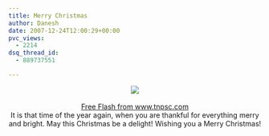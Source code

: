 ```yaml
---
title: Merry Christmas
author: Danesh
date: 2007-12-24T12:00:29+00:00
pvc_views:
  - 2214
dsq_thread_id:
  - 889737551

---
```

<center>
  <img src="http://img167.imageshack.us/img167/2493/mech2ayk2.gif" />
</center>

<center>
  <a href="/wp-admin/" style="left: 326px ! important; top: 17px ! important" title="Click here to block this object with Adblock Plus" class="abp-objtab-017490791417578988 visible ontop"></a><a href="/wp-admin/" style="left: 0px ! important; top: 16px ! important" title="Click here to block this object with Adblock Plus" class="abp-objtab-017490791417578988 visible ontop"></a><a href="http://www.tnpsc.com/swf/Snowman_in_Snowfall.swf" style="left: 0px ! important; top: 16px ! important" title="Click here to block this object with Adblock Plus" class="abp-objtab-017490791417578988 visible ontop"></a><a href="/wp-admin/" style="left: 326px ! important; top: 16px ! important" title="Click here to block this object with Adblock Plus" class="abp-objtab-017490791417578988 visible ontop"></a><a href="http://www.tnpsc.com/swf/Snowman_in_Snowfall.swf" style="left: 326px ! important; top: 16px ! important" title="Click here to block this object with Adblock Plus" class="abp-objtab-017490791417578988 visible ontop"></a><a href="http://www.tnpsc.com/swf/Snowman_in_Snowfall.swf" style="left: 326px ! important; top: 16px ! important" title="Click here to block this object with Adblock Plus" class="abp-objtab-017490791417578988 visible ontop"></a><a href="/wp-admin/" style="left: 442px ! important; top: 15px ! important" title="Click here to block this object with Adblock Plus" class="abp-objtab-05773105451043438 visible ontop"></a><a href="http://www.tnpsc.com/swf/Snowman_in_Snowfall.swf" style="left: 442px ! important; top: 15px ! important" title="Click here to block this object with Adblock Plus" class="abp-objtab-05773105451043438 visible ontop"></a><br /> <a href="http://www.tnpsc.com/christmas" target="new">Free Flash from www.tnpsc.com</a>
</center>

<center>
</center>

<center>
  It is that time of the year again, when you are thankful for everything merry and bright. May this Christmas be a delight! Wishing you a Merry Christmas!
</center>